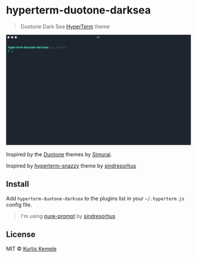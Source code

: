 # hyperterm-duotone-darksea

> Duotone Dark Sea [HyperTerm](https://hyperterm.org) theme

![theme example](./duotone-darksea-example.gif)

Inspired by the [Duotone](http://simurai.com/projects/2016/01/01/duotone-themes/) themes by [Simurai](http://simurai.com/).

Inspired by [hyperterm-snazzy](https://github.com/sindresorhus/hyperterm-snazzy) theme by [sindresorhus](https://github.com/sindresorhus)

## Install

Add `hyperterm-duotone-darksea` to the plugins list in your `~/.hyperterm.js` config file.

> I'm using [pure-prompt](https://github.com/sindresorhus/pure) by [sindresorhus](https://github.com/sindresorhus)


## License

MIT © [Kurtis Kemple](https://twitter.com/kurtiskemple)
